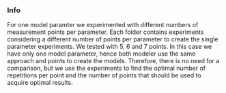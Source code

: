 ### Info

For one model paramter we experimented with different numbers of measurement points per parameter. Each folder contains experiments considering a different number of points per parameter to create the single parameter experiments. We tested with 5, 6 and 7 points. In this case we have only one model parameter, hence both modeler use the same approach and points to create the models. Therefore, there is no need for a comparison, but we use the experiments to find the optimal number of repetitions per point and the number of points that should be used to acquire optimal results.
